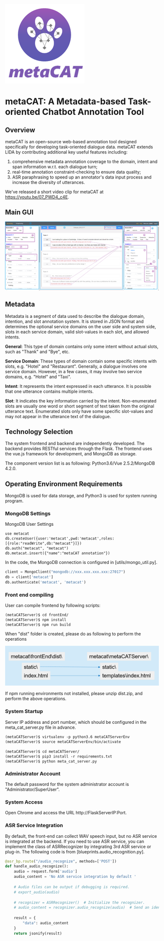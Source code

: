 ![metaCAT](images/new_logo_cap.png)

# metaCAT: A Metadata-based Task-oriented Chatbot Annotation Tool

## Overview
metaCAT is an open-source web-based annotation tool designed specifically for developing task-oriented dialogue data. metaCAT extends LIDA by contributing additional key useful features including:

1. comprehensive metadata annotation coverage to the domain, intent and span information w.r.t. each dialogue turn;
2. real-time annotation constraint-checking to ensure data quality;
3. ASR paraphrasing to speed up an annotator's data input process and increase the diversity of utterances.

We've released a short video clip for metaCAT at https://youtu.be/07_PWD4_c4E.

## Main GUI
![main_interface](images/main_interface.png)

## Metadata
Metadata is a segment of data used to describe the dialogue domain, intention, and slot annotation system. It is stored in JSON format and determines the optional service domains on the user side and system side, slots in each service domain, valid slot-values in each slot, and allowed intents.

**General**: This type of domain contains only some intent without actual slots, such as "Thank" and "Bye", etc.

**Service Domain**: These types of domain contain some specific intents with slots, e.g. "Hotel" and "Restaurant". Generally, a dialogue involves one service domain. However, in a few cases, it may involve two service domains, e.g. "Hotel" and "Taxi".

**Intent**: It represents the intent expressed in each utterance. It is possible that one utterance contains multiple intents.

**Slot**: It indicates the key information carried by the intent. Non-enumerated slots are usually one word or short segment of text taken from the original utterance text. Enumerated slots only have some specific slot-values and may not appear in the utterance text of the dialogue.

## Technology Selection 

The system frontend and backend are independently developed. The backend provides RESTful services through the Flask. The frontend uses the vue.js framework for development, and MongoDB as storage. 

The component version list is as following: 
Python3.6/Vue 2.5.2/MongoDB 4.2.0. 


## Operating Environment Requirements 

MongoDB is used for data storage, and Python3 is used for system running program. 


### MongoDB Settings 

MongoDB User Settings 

```
use metacat
db.createUser({user:'metacat',pwd:'metacat',roles:[{role:"readWrite",db:"metacat"}]})
db.auth("metacat", "metacat")
db.metacat.insert({"name":"metaCAT annotation"})
```

In the code, the MongoDB connection is configured in [utils/mongo_util.py]. 

```python
client = MongoClient("mongodb://xxx.xxx.xxx.xxx:27017")
db = client['metacat']
db.authenticate('metacat', 'metacat')
```

### Front end compiling 

User can compile frontend by following scripts:
```
(metaCATServer)$ cd frontEnd/
(metaCATServer)$ npm install
(metaCATServer)$ npm run build
```
When "dist" folder is created, please do as following to perform the operations

![frontend_compile](images/frontend_compile.png)

If npm running environments not installed, please unzip dist.zip, and perform the above operations.


### System Startup 

Server IP address and port number, which should be configured in the meta_cat_server.py file in advance. 
```
(metaCATServer)$ virtualenv -p python3.6 metaCATServerEnv
(metaCATServer)$ source metaCATServerEnv/bin/activate

(metaCATServer)$ cd metaCATServer/
(metaCATServer)$ pip3 install -r requirements.txt
(metaCATServer)$ python meta_cat_server.py
```

### Administrator Account

The default password for the system administrator account is "Administrator/SuperUser". 

### System Access 

Open Chrome and access the URL http://FlaskServerIP:Port. 

### ASR Service Integration 

By default, the front-end can collect WAV speech input, but no ASR service is integrated at the backend. 
If you need to use ASR service, you can implement the class of ASRRecognizer by integrating 3rd ASR service or plug-in.
The following code is from [blueprints.audio_recognition.py]. 
```python
@asr_bp.route("/audio_recognize", methods=['POST'])
def handle_audio_recognize():
    audio = request.form['audio']
    audio_content = 'No ASR service integration by default '

    # Audio files can be output if debugging is required. 
    # export_audio(audio)

    # recognizer = ASRRecognizer()  # Initialize the recognizer. 
    # audio_content = recognizer.audio_recognize(audio)  # Send an identification request. 

    result = {
        "data": audio_content
    }
    return jsonify(result)
```

